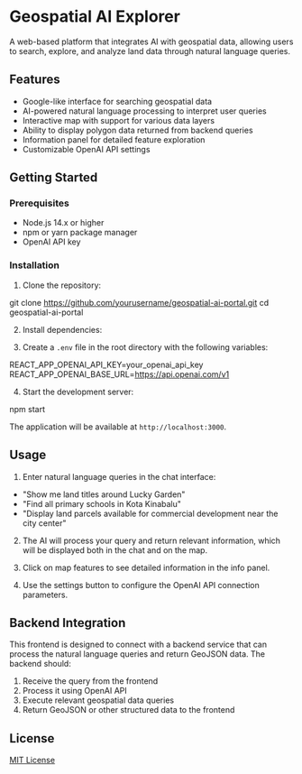 # Geospatial AI Explorer

A web-based platform that integrates AI with geospatial data, allowing users to search, explore, and analyze land data through natural language queries.

## Features

- Google-like interface for searching geospatial data
- AI-powered natural language processing to interpret user queries
- Interactive map with support for various data layers
- Ability to display polygon data returned from backend queries
- Information panel for detailed feature exploration
- Customizable OpenAI API settings

## Getting Started

### Prerequisites

- Node.js 14.x or higher
- npm or yarn package manager
- OpenAI API key

### Installation

1. Clone the repository:

git clone https://github.com/yourusername/geospatial-ai-portal.git cd geospatial-ai-portal


2. Install dependencies:


3. Create a `.env` file in the root directory with the following variables:

REACT_APP_OPENAI_API_KEY=your_openai_api_key
REACT_APP_OPENAI_BASE_URL=https://api.openai.com/v1

4. Start the development server:

npm start


The application will be available at `http://localhost:3000`.

## Usage

1. Enter natural language queries in the chat interface:
- "Show me land titles around Lucky Garden"
- "Find all primary schools in Kota Kinabalu"
- "Display land parcels available for commercial development near the city center"

2. The AI will process your query and return relevant information, which will be displayed both in the chat and on the map.

3. Click on map features to see detailed information in the info panel.

4. Use the settings button to configure the OpenAI API connection parameters.

## Backend Integration

This frontend is designed to connect with a backend service that can process the natural language queries and return GeoJSON data. The backend should:

1. Receive the query from the frontend
2. Process it using OpenAI API
3. Execute relevant geospatial data queries
4. Return GeoJSON or other structured data to the frontend

## License

[MIT License](LICENSE)